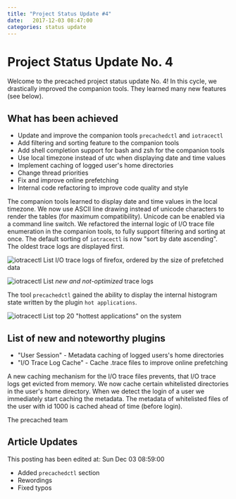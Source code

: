 ```yaml
---
title: "Project Status Update #4"
date:   2017-12-03 08:47:00
categories: status update
---
```


# Project Status Update No. 4

Welcome to the precached project status update No. 4!
In this cycle, we drastically improved the companion tools.
They learned many new features (see below).

## What has been achieved

* Update and improve the companion tools `precachedctl` and `iotracectl`
* Add filtering and sorting feature to the companion tools
* Add shell completion support for bash and zsh for the companion tools
* Use local timezone instead of utc when displaying date and time values
* Implement caching of logged user's home directories
* Change thread priorities
* Fix and improve online prefetching
* Internal code refactoring to improve code quality and style

The companion tools learned to display date and time values in the local
timezone. We now use ASCII line drawing instead of unicode characters to
render the tables (for maximum compatibility). Unicode can be enabled via
a command line switch.
We refactored the internal logic of I/O trace file enumeration in the
companion tools, to fully support filtering and sorting at once.
The default sorting of `iotracectl` is now "sort by date ascending".
The oldest trace logs are displayed first.

![iotracectl](/precached/images/iotracectl_04.png)
List I/O trace logs of firefox, ordered by the size of prefetched data

![iotracectl](/precached/images/iotracectl_05.png)
List *new and not-optimized* trace logs

The tool `precachedctl` gained the ability to display the internal histogram
state written by the plugin `hot applications`.

![iotracectl](/precached/images/precachedctl_01.png)
List top 20 "hottest applications" on the system

## List of new and noteworthy plugins

* "User Session" - Metadata caching of logged users's home directories
* "I/O Trace Log Cache" - Cache .trace files to improve online prefetching

A new caching mechanism for the I/O trace files prevents, that I/O trace
logs get evicted from memory.
We now cache certain whitelisted directories in the user's home directory.
When we detect the login of a user we immediately start caching the
metadata. The metadata of whitelisted files of the user with id 1000
is cached ahead of time (before login).

The precached team

## Article Updates

This posting has been edited at: Sun Dec 03 08:59:00

* Added `precachedctl` section
* Rewordings
* Fixed typos
